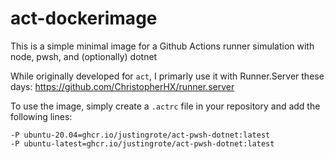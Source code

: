 # act-dockerimage

This is a simple minimal image for a Github Actions runner simulation with node, pwsh, and (optionally) dotnet

While originally developed for `act`, I primarly use it with Runner.Server these days:
https://github.com/ChristopherHX/runner.server

To use the image, simply create a `.actrc` file in your repository and add the following lines:
```
-P ubuntu-20.04=ghcr.io/justingrote/act-pwsh-dotnet:latest
-P ubuntu-latest=ghcr.io/justingrote/act-pwsh-dotnet:latest
```
